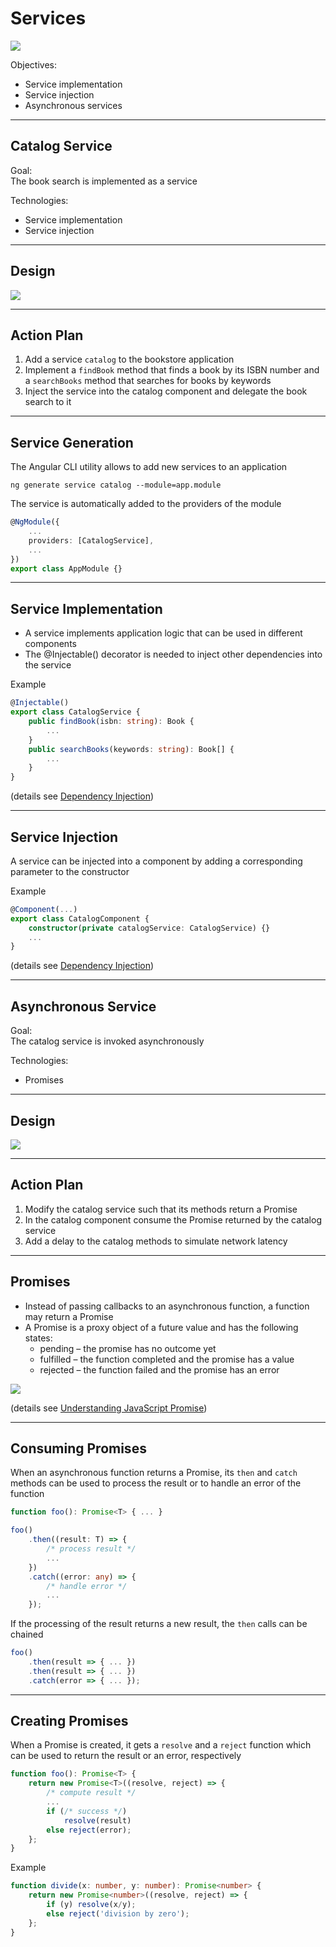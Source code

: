 # Services

![](img/service.png)

Objectives:
- Service implementation
- Service injection
- Asynchronous services

---

## Catalog Service

Goal:<br>
The book search is implemented as a service

Technologies:
- Service implementation
- Service injection

----

## Design

![](img/catalog-service.svg)

----

## Action Plan

1. Add a service `catalog` to the bookstore application
2. Implement a `findBook` method that finds a book by its ISBN number and a `searchBooks` method that searches for books by keywords
3. Inject the service into the catalog component and delegate the book search to it

----

## Service Generation


The Angular CLI utility allows to add new services to an application
```
ng generate service catalog --module=app.module
```

The service is automatically added to the providers of the module
```typescript
@NgModule({
	...
	providers: [CatalogService],
	...
})
export class AppModule {}
```

----

## Service Implementation

- A service implements application logic that can be used in different components
- The @Injectable() decorator is needed to inject other dependencies into the service

Example
```typescript
@Injectable()
export class CatalogService {
	public findBook(isbn: string): Book {
		...
	}
	public searchBooks(keywords: string): Book[] {
		...
	}
}
```

(details see [Dependency Injection](https://angular.io/guide/dependency-injection#injectable))

----

## Service Injection

A service can be injected into a component by adding a corresponding parameter to the constructor

Example
```typescript
@Component(...)
export class CatalogComponent {
	constructor(private catalogService: CatalogService) {}
	...
}
```

(details see [Dependency Injection](https://angular.io/guide/dependency-injection))

---

## Asynchronous Service

Goal:<br>
The catalog service is invoked asynchronously

Technologies:
- Promises

----

## Design

![](img/catalog-service-async.svg)

----

## Action Plan

1. Modify the catalog service such that its methods return a Promise
2. In the catalog component consume the Promise returned by the catalog service
3. Add a delay to the catalog methods to simulate network latency

----

## Promises

- Instead of passing callbacks to an asynchronous function, a function may return a Promise
- A Promise is a proxy object of a future value and has the following states:
  - pending &ndash; the promise has no outcome yet
  - fulfilled &ndash; the function completed and the promise has a value
  - rejected &ndash; the function failed and the promise has an error

![](img/promises.svg)
  
(details see [Understanding JavaScript Promise](https://spring.io/understanding/javascript-promises))

----

## Consuming Promises

When an asynchronous function returns a Promise, its `then` and `catch` methods can be used to process the result or to handle an error of the function

```typescript
function foo(): Promise<T> { ... }

foo()
	.then((result: T) => {
		/* process result */
		...
	})
	.catch((error: any) => {
		/* handle error */
		...
	});
```

If the processing of the result returns a new result, the `then` calls can be chained

```typescript
foo()
	.then(result => { ... })
	.then(result => { ... })
	.catch(error => { ... });
```

----

## Creating Promises

When a Promise is created, it gets a `resolve` and a `reject` function which can be used to return the result or an error, respectively

```typescript
function foo(): Promise<T> {
	return new Promise<T>((resolve, reject) => {
		/* compute result */
		...
		if (/* success */)
			resolve(result)
		else reject(error);
	};
}
```

Example
```typescript
function divide(x: number, y: number): Promise<number> {
	return new Promise<number>((resolve, reject) => {
		if (y) resolve(x/y);
		else reject('division by zero');
	};
}
```

